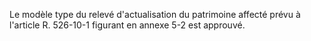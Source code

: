 Le modèle type du relevé d'actualisation du patrimoine affecté prévu à l'article R. 526-10-1 figurant en annexe 5-2 est approuvé.

